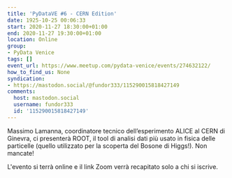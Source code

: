 ```yaml
---
title: 'PyDataVE #6 - CERN Edition'
date: 1925-10-25 00:06:33
start: 2020-11-27 18:30:00+01:00
end: 2020-11-27 19:30:00+01:00
location: Online
group:
- PyData Venice
tags: []
event_url: https://www.meetup.com/pydata-venice/events/274632122/
how_to_find_us: None
syndication:
- https://mastodon.social/@fundor333/115290015818427149
comments:
  host: mastodon.social
  username: fundor333
  id: '115290015818427149'
---
```


Massimo Lamanna, coordinatore tecnico dell’esperimento ALICE al CERN di Ginevra, ci presenterà ROOT, il tool di analisi dati più usato in fisica delle particelle (quello utilizzato per la scoperta del Bosone di Higgs!). Non mancate!

L'evento si terrà online e il link Zoom verrà recapitato solo a chi si iscrive.
